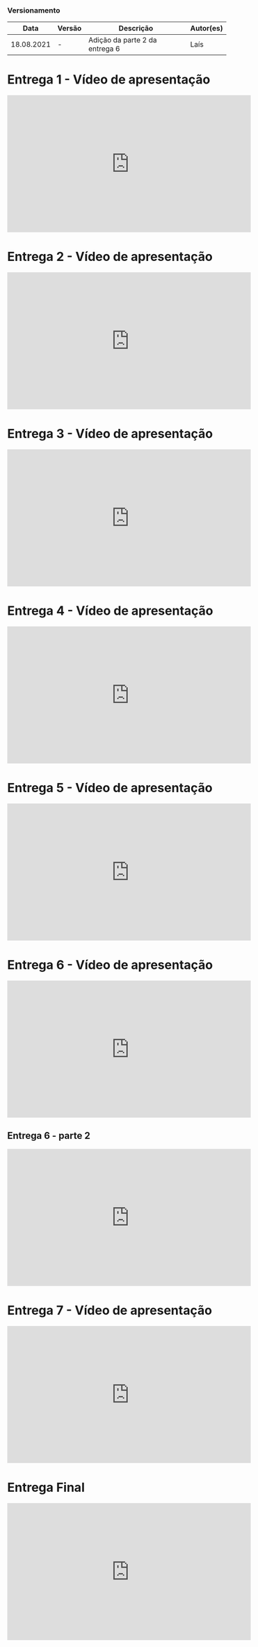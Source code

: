 ### Versionamento

| Data       | Versão | Descrição                      | Autor(es) |
| ---------- | ------ | ------------------------------ | --------- |
| 18.08.2021 | -      | Adição da parte 2 da entrega 6 | Laís      |

# Entrega 1 - Vídeo de apresentação

<div style="width: 50%;">
    <iframe width="560" height="315" src="https://www.youtube.com/embed/WGYKmHaZyF0" title="YouTube video player" frameborder="0" allow="accelerometer; autoplay; clipboard-write; encrypted-media; gyroscope; picture-in-picture" allowfullscreen></iframe>
</div>

# Entrega 2 - Vídeo de apresentação

<div style="width: 50%;">
    <iframe width="560" height="315" src="https://www.youtube.com/embed/ep9hV8ibHUY" title="YouTube video player" frameborder="0" allow="accelerometer; autoplay; clipboard-write; encrypted-media; gyroscope; picture-in-picture" allowfullscreen></iframe>
</div>

# Entrega 3 - Vídeo de apresentação

<div style="width: 50%;">
    <iframe width="560" height="315" src="https://www.youtube.com/embed/2jAHDaud3Zg" title="YouTube video player" frameborder="0" allow="accelerometer; autoplay; clipboard-write; encrypted-media; gyroscope; picture-in-picture" allowfullscreen></iframe>
</div>

# Entrega 4 - Vídeo de apresentação

<div style="width: 50%;">
    <iframe width="560" height="315" src="https://www.youtube.com/embed/z0IMpKvjlcY" title="YouTube video player" frameborder="0" allow="accelerometer; autoplay; clipboard-write; encrypted-media; gyroscope; picture-in-picture" allowfullscreen></iframe>
</div>

# Entrega 5 - Vídeo de apresentação

<div style="width: 50%;">
    <iframe width="560" height="315" src="https://www.youtube.com/embed/GEUTfuhOf9s" title="YouTube video player" frameborder="0" allow="accelerometer; autoplay; clipboard-write; encrypted-media; gyroscope; picture-in-picture" allowfullscreen></iframe>
</div>

# Entrega 6 - Vídeo de apresentação

<div style="width: 50%;">
    <iframe width="560" height="315" src="https://www.youtube.com/embed/7WcjSbO6zKY" title="YouTube video player" frameborder="0" allow="accelerometer; autoplay; clipboard-write; encrypted-media; gyroscope; picture-in-picture" allowfullscreen></iframe>
</div>

## Entrega 6 - parte 2

<div style="width: 50%;">
    <iframe width="560" height="315" src="https://www.youtube.com/embed/kVNXTlcot2s" title="YouTube video player" frameborder="0" allow="accelerometer; autoplay; clipboard-write; encrypted-media; gyroscope; picture-in-picture" allowfullscreen></iframe>
</div>

# Entrega 7 - Vídeo de apresentação

<div style="width: 50%;">
    <iframe width="560" height="315" src="https://www.youtube.com/embed/X69PfjMx8iI" title="YouTube video player" frameborder="0" allow="accelerometer; autoplay; clipboard-write; encrypted-media; gyroscope; picture-in-picture" allowfullscreen></iframe>
</div>

# Entrega Final

<div style="width: 50%;">
    <iframe width="560" height="315" src="https://www.youtube.com/embed/Oe6pExEL3YY" title="YouTube video player" frameborder="0" allow="accelerometer; autoplay; clipboard-write; encrypted-media; gyroscope; picture-in-picture" allowfullscreen></iframe>
</div>
